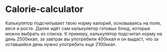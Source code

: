 # Calorie-calculator
 Калькулятор подсчитывает твою норму калорий, основываясь на поле, весе и росте. Далее идёт сам калькулятор готовых блюд, которые можно выбрать из списка. К примеру, калькулятор подсчитал норму на день 2500ккал, за завтрак вы употребили 400ккал и он выдаст, что за оставшийся день нужно употребить еще 2100ккал.
